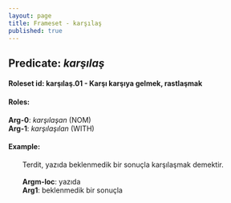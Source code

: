 ```yaml
---
layout: page
title: Frameset - karşılaş
published: true
---
```

<h2>Predicate: <i>karşılaş</i></h2>
<h4>Roleset id: karşılaş.01 - Karşı karşıya gelmek, rastlaşmak<br>
<h4>Roles:</h4>
<b>Arg-0</b>: <i>karşılaşan</i>  (NOM) <br>
<b>Arg-1</b>: <i>karşılaşılan</i>  (WITH) <br>
<h4>Example:</h4>
&emsp;&emsp;Terdit, yazıda beklenmedik bir sonuçla karşılaşmak demektir.<br><br>
&emsp;&emsp;<b>Argm-loc</b>:  yazıda<br>
&emsp;&emsp;<b>Arg1</b>:  beklenmedik bir sonuçla<br>

